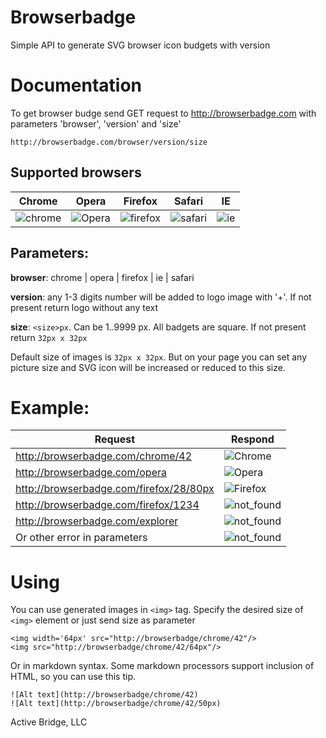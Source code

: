 Browserbadge
=

Simple API to generate SVG browser icon budgets with version

Documentation
=
To get browser budge send GET request to http://browserbadge.com with parameters 'browser', 'version' and 'size'

`http://browserbadge.com/browser/version/size`

Supported browsers
-
Chrome  | Opera | Firefox | Safari | IE
-------- | -------- | -------- | -------- | --------
![chrome](http://browserbadge.com/chrome) | ![Opera](http://browserbadge.com/opera) | ![firefox](http://browserbadge.com/firefox) | ![safari](http://browserbadge.com/safari) |  ![ie](http://browserbadge.com/ie)

Parameters:
-
**browser**: chrome | opera | firefox | ie | safari

**version**: any 1-3 digits number will be added to logo image with '+'. If not present return logo without any text

**size**: `<size>px`. Can be 1..9999 px. All badgets are square. If not present return `32px x 32px`

Default size of images is `32px x 32px`. But on your page you can set any picture size and SVG icon will be increased or reduced to this size.

Example:
=
Request  | Respond
-------- | --------
http://browserbadge.com/chrome/42 | ![Chrome](http://browserbadge.com/chrome/42)
http://browserbadge.com/opera | ![Opera](http://browserbadge.com/opera)
http://browserbadge.com/firefox/28/80px | ![Firefox](http://browserbadge.com/firefox/28/80px)
http://browserbadge.com/firefox/1234 | ![not_found](http://browserbadge.com/not_found)
http://browserbadge.com/explorer | ![not_found](http://browserbadge.com/not_found)
Or other error in parameters | ![not_found](http://browserbadge.com/not_found)

Using
=
You can use generated images in `<img>` tag. Specify the desired size of `<img>` element or just send size as parameter
```
<img width='64px' src="http://browserbadge/chrome/42"/>
<img src="http://browserbadge/chrome/42/64px"/>
```
Or in markdown syntax. Some markdown processors support inclusion of HTML, so you can use this tip.
```
![Alt text](http://browserbadge/chrome/42)
![Alt text](http://browserbadge/chrome/42/50px)
```

Active Bridge, LLC
